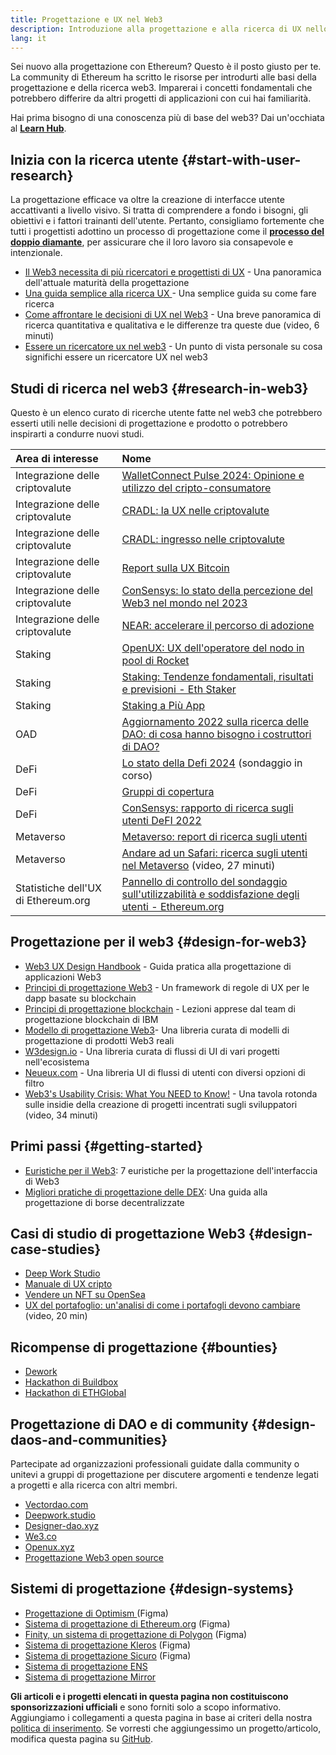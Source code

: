 ```yaml
---
title: Progettazione e UX nel Web3
description: Introduzione alla progettazione e alla ricerca di UX nello spazio web3 e in Ethereum
lang: it
---
```


Sei nuovo alla progettazione con Ethereum? Questo è il posto giusto per te. La community di Ethereum ha scritto le risorse per introdurti alle basi della progettazione e della ricerca web3. Imparerai i concetti fondamentali che potrebbero differire da altri progetti di applicazioni con cui hai familiarità.

Hai prima bisogno di una conoscenza più di base del web3? Dai un'occhiata al [**Learn Hub**](/learn/).

## Inizia con la ricerca utente {#start-with-user-research}

La progettazione efficace va oltre la creazione di interfacce utente accattivanti a livello visivo. Si tratta di comprendere a fondo i bisogni, gli obiettivi e i fattori trainanti dell'utente. Pertanto, consigliamo fortemente che tutti i progettisti adottino un processo di progettazione come il [**processo del doppio diamante**](https://en.wikipedia.org/wiki/Double_Diamond_(design_process_model)), per assicurare che il loro lavoro sia consapevole e intenzionale.

- [Il Web3 necessita di più ricercatori e progettisti di UX](https://blog.akasha.org/akasha-conversations-9-web3-needs-more-ux-researchers-and-designers) - Una panoramica dell'attuale maturità della progettazione
- [Una guida semplice alla ricerca UX ](https://uxplanet.org/a-complete-guide-to-ux-research-for-web-3-0-products-d6bead20ebb1) - Una semplice guida su come fare ricerca
- [Come affrontare le decisioni di UX nel Web3](https://archive.devcon.org/archive/watch/6/data-empathy-how-to-approach-ux-decisions-in-web3/) - Una breve panoramica di ricerca quantitativa e qualitativa e le differenze tra queste due (video, 6 minuti)
- [Essere un ricercatore ux nel web3](https://medium.com/@georgia.rakusen/what-its-like-being-a-user-researcher-in-web3-6a4bcc096849) - Un punto di vista personale su cosa significhi essere un ricercatore UX nel web3

## Studi di ricerca nel web3 {#research-in-web3}

Questo è un elenco curato di ricerche utente fatte nel web3 che potrebbero esserti utili nelle decisioni di progettazione e prodotto o potrebbero inspirarti a condurre nuovi studi.

| Area di interesse                                                     | Nome                                                                                                                                                                                      |
|:--------------------------------------------------------------------- |:----------------------------------------------------------------------------------------------------------------------------------------------------------------------------------------- |
| <Badge colorScheme="green">Integrazione delle criptovalute</Badge>    | [WalletConnect Pulse 2024: Opinione e utilizzo del cripto-consumatore](https://walletconnect.com/pulse-2024-crypto-consumer-report)                                                       |
| <Badge colorScheme="green">Integrazione delle criptovalute</Badge>    | [CRADL: la UX nelle criptovalute](https://docs.google.com/presentation/d/1s2OPSH5sMJzxRYaJSSRTe8W2iIoZx0PseIV-WeZWD1s/edit?usp=sharing)                                                   |
| <Badge colorScheme="green">Integrazione delle criptovalute</Badge>    | [CRADL: ingresso nelle criptovalute](https://docs.google.com/presentation/d/1R9nFuzA-R6SxaGCKhoMbE4Vxe0JxQSTiHXind3LVq_w/edit?usp=sharing)                                                |
| <Badge colorScheme="green">Integrazione delle criptovalute</Badge>    | [Report sulla UX Bitcoin](https://github.com/patestevao/BitcoinUX-report/blob/master/report.md)                                                                                           |
| <Badge colorScheme="green">Integrazione delle criptovalute</Badge>    | [ConSensys: lo stato della percezione del Web3 nel mondo nel 2023](https://consensys.io/insight-report/web3-and-crypto-global-survey-2023)                                                |
| <Badge colorScheme="green">Integrazione delle criptovalute</Badge>    | [NEAR: accelerare il percorso di adozione](https://drive.google.com/file/d/1VuaQP4QSaQxR5ddQKTMGI0b0rWdP7uGn/view)                                                                        |
| <Badge colorScheme="purple">Staking</Badge>                           | [OpenUX: UX dell'operatore del nodo in pool di Rocket](https://storage.googleapis.com/rocketpool/RocketPool-NodeOperator-UX-Report-Jan-2024.pdf)                                          |
| <Badge colorScheme="purple">Staking</Badge>                           | [Staking: Tendenze fondamentali, risultati e previsioni - Eth Staker](https://lookerstudio.google.com/u/0/reporting/cafcee00-e1af-4148-bae8-442a88ac75fa/page/p_ja2srdhh2c?s=hmbTWDh9hJo) |
| <Badge colorScheme="purple">Staking</Badge>                           | [Staking a Più App](https://github.com/threshold-network/UX-User-Research/blob/main/Multi-App%20Staking%20(MAS)/iterative-user-study/MAS%20Iterative%20User%20Study.pdf)                  |
| <Badge colorScheme="red">OAD</Badge>                                  | [Aggiornamento 2022 sulla ricerca delle DAO: di cosa hanno bisogno i costruttori di DAO?](https://blog.aragon.org/2022-dao-research-update/)                                              |
| <Badge colorScheme="pink">DeFi</Badge>                                | [Lo stato della Defi 2024](https://stateofdefi.org/) (sondaggio in corso)                                                                                                                 |
| <Badge colorScheme="pink">DeFi</Badge>                                | [Gruppi di copertura](https://github.com/threshold-network/UX-User-Research/tree/main/Keep%20Coverage%20Pool)                                                                             |
| <Badge colorScheme="pink">DeFi</Badge>                                | [ConSensys: rapporto di ricerca sugli utenti DeFI 2022](https://cdn2.hubspot.net/hubfs/4795067/ConsenSys%20Codefi-Defi%20User%20ResearchReport.pdf)                                       |
| <Badge colorScheme="gray">Metaverso</Badge>                           | [Metaverso: report di ricerca sugli utenti](https://www.politico.com/f/?id=00000187-7685-d820-a7e7-7e85d1420000)                                                                          |
| <Badge colorScheme="gray">Metaverso</Badge>                           | [Andare ad un Safari: ricerca sugli utenti nel Metaverso](https://archive.devcon.org/archive/watch/6/going-on-safari-researching-users-in-the-metaverse/?tab=YouTube) (video, 27 minuti)  |
| <Badge colorScheme="blue">Statistiche dell'UX di Ethereum.org</Badge> | [Pannello di controllo del sondaggio sull'utilizzabilità e soddisfazione degli utenti - Ethereum.org](https://lookerstudio.google.com/reporting/0a189a7c-a890-40db-a5c6-009db52c81c9)     |

## Progettazione per il web3 {#design-for-web3}

- [Web3 UX Design Handbook](https://web3ux.design/) - Guida pratica alla progettazione di applicazioni Web3
- [Principi di progettazione Web3](https://medium.com/@lyricalpolymath/web3-design-principles-f21db2f240c1) - Un framework di regole di UX per le dapp basate su blockchain
- [Principi di progettazione blockchain](https://medium.com/design-ibm/blockchain-design-principles-599c5c067b6e) - Lezioni apprese dal team di progettazione blockchain di IBM
- [Modello di progettazione Web3](https://www.web3designpatterns.io/)- Una libreria curata di modelli di progettazione di prodotti Web3 reali
- [W3design.io](https://w3design.io/) - Una libreria curata di flussi di UI di vari progetti nell'ecosistema
- [Neueux.com](https://neueux.com/apps) - Una libreria UI di flussi di utenti con diversi opzioni di filtro
- [Web3's Usability Crisis: What You NEED to Know!](https://www.youtube.com/watch?v=oBSXT_6YDzg) - Una tavola rotonda sulle insidie della creazione di progetti incentrati sugli sviluppatori (video, 34 minuti)

## Primi passi {#getting-started}

- [Euristiche per il Web3](/developers/docs/design-and-ux/heuristics-for-web3/): 7 euristiche per la progettazione dell'interfaccia di Web3
- [Migliori pratiche di progettazione delle DEX](/developers/docs/design-and-ux/dex-design-best-practice/): Una guida alla progettazione di borse decentralizzate

## Casi di studio di progettazione Web3 {#design-case-studies}

- [Deep Work Studio](https://deepwork.studio/case-studies/)
- [Manuale di UX cripto](https://www.cryptouxhandbook.com/)
- [Vendere un NFT su OpenSea](https://builtformars.com/case-studies/opensea)
- [UX del portafoglio: un'analisi di come i portafogli devono cambiare](https://www.youtube.com/watch?v=oTpuxYj8JWI&ab_channel=ETHDenver) (video, 20 min)

## Ricompense di progettazione {#bounties}

- [Dework](https://app.dework.xyz/bounties)
- [Hackathon di Buildbox](https://app.buidlbox.io/)
- [Hackathon di ETHGlobal](https://ethglobal.com/)

## Progettazione di DAO e di community {#design-daos-and-communities}

Partecipate ad organizzazioni professionali guidate dalla community o unitevi a gruppi di progettazione per discutere argomenti e tendenze legati a progetti e alla ricerca con altri membri.

- [Vectordao.com](https://vectordao.com/)
- [Deepwork.studio](https://www.deepwork.studio/)
- [Designer-dao.xyz](https://www.designer-dao.xyz/)
- [We3.co](https://we3.co/)
- [Openux.xyz](https://openux.xyz/)
- [Progettazione Web3 open source](https://www.web3designers.org/)

## Sistemi di progettazione {#design-systems}

- [Progettazione di Optimism ](https://www.figma.com/@optimism) (Figma)
- [Sistema di progettazione di Ethereum.org](https://www.figma.com/@ethdotorg) (Figma)
- [Finity, un sistema di progettazione di Polygon](https://www.figma.com/community/file/1073921725197233598/finity-design-system) (Figma)
- [Sistema di progettazione Kleros](https://www.figma.com/community/file/999852250110186964/kleros-design-system) (Figma)
- [Sistema di progettazione Sicuro](https://www.figma.com/community/file/1337417127407098506/safe-design-system) (Figma)
- [Sistema di progettazione ENS](https://thorin.ens.domains/)
- [Sistema di progettazione Mirror](https://degen-xyz.vercel.app/)

**Gli articoli e i progetti elencati in questa pagina non costituiscono sponsorizzazioni ufficiali** e sono forniti solo a scopo informativo. Aggiungiamo i collegamenti a questa pagina in base ai criteri della nostra [politica di inserimento](/contributing/design/adding-design-resources). Se vorresti che aggiungessimo un progetto/articolo, modifica questa pagina su [GitHub](https://github.com/ethereum/ethereum-org-website/blob/dev/public/content/developers/docs/design-and-ux/index.md).
